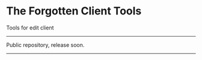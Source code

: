The  Forgotten Client Tools
=====
Tools for edit client

*** 
Public repository, release soon.
*** 
